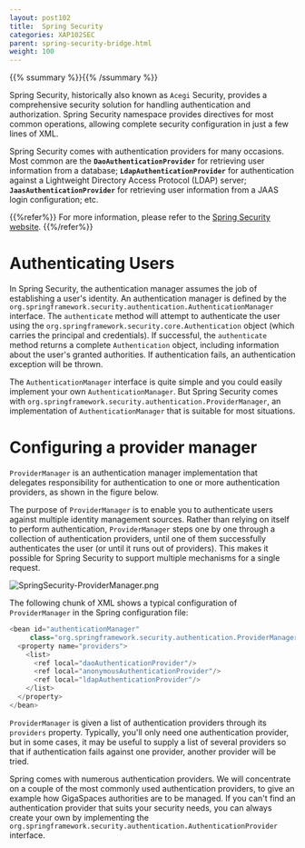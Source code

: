 ```yaml
---
layout: post102
title:  Spring Security
categories: XAP102SEC
parent: spring-security-bridge.html
weight: 100
---
```



{{% ssummary %}}{{% /ssummary %}}


Spring Security, historically also known as `Acegi` Security, provides a comprehensive security solution for handling authentication and authorization. Spring Security namespace provides directives for most common operations, allowing complete security configuration in just a few lines of XML.

Spring Security comes with authentication providers for many occasions. Most common are the **`DaoAuthenticationProvider`** for retrieving user information from a database; **`LdapAuthenticationProvider`** for authentication against a Lightweight Directory Access Protocol (LDAP) server; **`JaasAuthenticationProvider`** for retrieving user information from a JAAS login configuration; etc.

{{%refer%}}
For more information, please refer to the [Spring Security website](http://static.springsource.org/spring-security/site/index.html).
{{%/refer%}}

# Authenticating Users

In Spring Security, the authentication manager assumes the job of establishing a user's identity. An authentication manager is defined by the `org.springframework.security.authentication.AuthenticationManager` interface. The `authenticate` method will attempt to authenticate the user using the `org.springframework.security.core.Authentication` object (which carries the principal and credentials). If successful, the `authenticate` method returns a complete `Authentication` object, including information about the user's granted authorities. If authentication fails, an authentication exception will be thrown.

The `AuthenticationManager` interface is quite simple and you could easily implement your own `AuthenticationManager`. But Spring Security comes with `org.springframework.security.authentication.ProviderManager`, an implementation of `AuthenticationManager` that is suitable for most situations.

# Configuring a provider manager

`ProviderManager` is an authentication manager implementation that delegates responsibility for authentication to one or more authentication providers, as shown in the figure below.

The purpose of `ProviderManager` is to enable you to authenticate users against multiple identity management sources. Rather than relying on itself to perform authentication, `ProviderManager` steps one by one through a collection of authentication providers, until one of them successfully authenticates the user (or until it runs out of providers). This makes it possible for Spring Security to support multiple mechanisms for a single request.

![SpringSecurity-ProviderManager.png](/attachment_files/SpringSecurity-ProviderManager.png)

The following chunk of XML shows a typical configuration of `ProviderManager` in the Spring configuration file:

```java
<bean id="authenticationManager"
     class="org.springframework.security.authentication.ProviderManager">
  <property name="providers">
    <list>
      <ref local="daoAuthenticationProvider"/>
      <ref local="anonymousAuthenticationProvider"/>
      <ref local="ldapAuthenticationProvider"/>
    </list>
  </property>
</bean>
```

`ProviderManager` is given a list of authentication providers through its `providers` property. Typically, you'll only need one authentication provider, but in some cases, it may be useful to supply a list of several providers so that if authentication fails against one provider, another provider will be tried.

Spring comes with numerous authentication providers. We will concentrate on a couple of the most commonly used authentication providers, to give an example how GigaSpaces authorities are to be managed. If you can't find an authentication provider that suits your security needs, you can always create your own by implementing the `org.springframework.security.authentication.AuthenticationProvider` interface.

